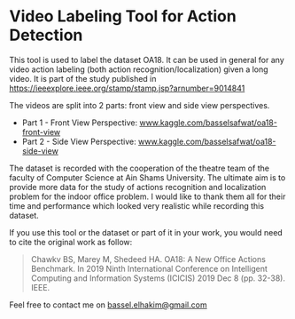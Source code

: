 # Video Labeling Tool for Action Detection

This tool is used to label the dataset OA18. It can be used in general for any video action labeling (both action recognition/localization) given a long video. It is part of the study published in https://ieeexplore.ieee.org/stamp/stamp.jsp?arnumber=9014841

The videos are split into 2 parts: front view and side view perspectives. 

* Part 1 - Front View Perspective: www.kaggle.com/basselsafwat/oa18-front-view
* Part 2 - Side View Perspective:  www.kaggle.com/basselsafwat/oa18-side-view

The dataset is recorded with the cooperation of the theatre team of the faculty of Computer Science at Ain Shams University. The ultimate aim is to provide more data for the study of actions recognition and localization problem for the indoor office problem. I would like to thank them all for their time and performance which looked very realistic while recording this dataset.

If you use this tool or the dataset or part of it in your work, you would need to cite the original work as follow:

> Chawkv BS, Marey M, Shedeed HA. OA18: A New Office Actions Benchmark. In 2019 Ninth International Conference on Intelligent Computing and Information Systems (ICICIS) 2019 Dec 8 (pp. 32-38). IEEE.

Feel free to contact me on bassel.elhakim@gmail.com

